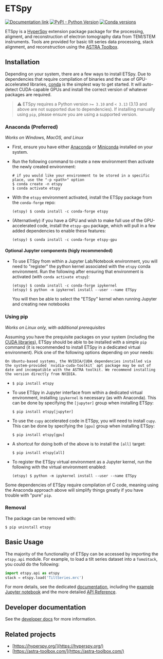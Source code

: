 # ETSpy

[![Documentation link](https://img.shields.io/badge/Documentation-blue?logo=readthedocs&logoColor=white&labelColor=gray&style=flat-square)](https://pages.nist.gov/etspy)
[![PyPI - Python Version](https://img.shields.io/pypi/pyversions/etspy?label=pypi%2Fetspy&style=flat-square)](https://pypi.org/project/etspy/)
[![Conda versions](https://anaconda.org/conda-forge/etspy/badges/version.svg)](https://anaconda.org/conda-forge/etspy)

ETSpy is a [HyperSpy](https://hyperspy.org) extension package package for the processing, aligment, and reconstruction
of electron tomography data from TEM/STEM instruments. Tools are provided for basic 
tilt series data processing, stack alignment, and reconstruction using the
[ASTRA Toolbox](https://astra-toolbox.com/).

## Installation

Depending on your system, there are a few ways to install ETSpy. Due to 
dependencies that require compilation of binaries and the use of GPU-accelerated
libraries, [conda](https://anaconda.org/anaconda/conda) is the simplest way to
get started. It will auto-detect CUDA-capable GPUs and install the correct version
of whatever packages are required.

> ⚠️ ETSpy requires a Python version `>= 3.10` and `< 3.13` (3.13 and above are not supported due to dependencies).
> If installing manually using `pip`, please ensure you are using a supported version.

### Anaconda (Preferred)

  *Works on Windows, MacOS, and Linux*

  * First, ensure you have either [Anaconda](https://www.anaconda.com/download/success)
    or [Miniconda](https://docs.anaconda.com/miniconda/) installed on your system.

  * Run the following command to create a new environment then activate the newly created
    environment:
    
    ```shell
    # if you would like your environment to be stored in a specific place, use the "-p <path>" option
    $ conda create -n etspy
    $ conda activate etspy
    ```

  * With the `etspy` environment activated, install the ETSpy package from the `conda-forge` repo:

    ```shell
    (etspy) $ conda install -c conda-forge etspy
    ``` 

  * (Alternatively) if you have a GPU and wish to make full use of the GPU-accelerated code, install
    the `etspy-gpu` package, which will pull in a few added dependencies to enable these features:

    ```shell
    (etspy) $ conda install -c conda-forge etspy-gpu
    ```

####  Optional Jupyter components (higly recommended)

  * To use ETSpy from within a Jupyter Lab/Notebook environment, you will need to
    "register" the python kernel associated with the `etspy` conda environment. Run
    the following after ensuring that environment is activated (with `conda activate etspy`):

    ```shell
    (etspy) $ conda install -c conda-forge ipykernel
    (etspy) $ python -m ipykernel install --user --name ETSpy
    ```

    You will then be able to select the "ETSpy" kernel when running Jupyter and creating new
    notebooks

###  Using pip

  *Works on Linux only, with additional prerequisites*

  Assuming you have the prequisite packages on your system (including
  the [CUDA libraries](https://docs.nvidia.com/cuda/cuda-installation-guide-linux/index.html)),
  ETSpy should be able to be installed with a simple `pip` command (it is recommended to install
  ETSpy in a dedicated virtual environment). Pick one of the following options depending on your needs:

  ```{tip}
  On Ubuntu-based systems, the NVIDIA/CUDA dependencies installed via the system-provided `nvidia-cuda-toolkit` apt package may be out of date and incompatible with the ASTRA toolkit. We recommend installing the version directly from NVIDIA.
  ```

  * ```shell
    $ pip install etspy
    ```

  * To use ETSpy in Jupyter interface from within a dedicated virtual environment, installing
    `ipykernel` is necessary (as with Anaconda). This can be done by specifying
    the `[jupyter]` group when installing ETSpy:

    ```shell
    $ pip install etspy[jupyter]
    ```

  * To use the `cupy` accelerated code in ETSpy, you will need to install `cupy`. 
    This can be done by specifying the `[gpu]` group when installing ETSpy:

    ```shell
    $ pip install etspy[gpu]
    ```

  * A shortcut for doing both of the above is to install the `[all]` target:

    ```shell
    $ pip install etspy[all]
    ```  

  * To register the ETSpy virtual environment as a Jupyter kernel, run the following with
    the virtual environment enabled:

    ```shell
    (etspy) $ python -m ipykernel install --user --name ETSpy
    ```

  Some dependencies of ETSpy require compilation of C code, meaning using the Anaconda approach
  above will simplify things greatly if you have trouble with "pure" `pip`.

### Removal

The package can be removed with:

```shell
$ pip uninstall etspy
```

## Basic Usage

The majority of the functionality of ETSpy can be accessed by importing the `etspy.api` module.
For example, to load a tilt series dataset into a `TomoStack`, you could do the following:

```python
import etspy.api as etspy
stack = etspy.load('TiltSeries.mrc')
```

For more details, see the dedicated [documentation](https://pages.nist.gov/etspy), including
the [example Jupyter notebook](https://pages.nist.gov/etspy/examples/etspy_demo.html) and the more detailed
[API Reference](https://pages.nist.gov/etspy/api.html).

## Developer documentation

See the [developer docs](https://pages.nist.gov/etspy/development) for more information.

## Related projects

- [https://hyperspy.org/](https://hyperspy.org/)
- [https://astra-toolbox.com/](https://astra-toolbox.com/)
